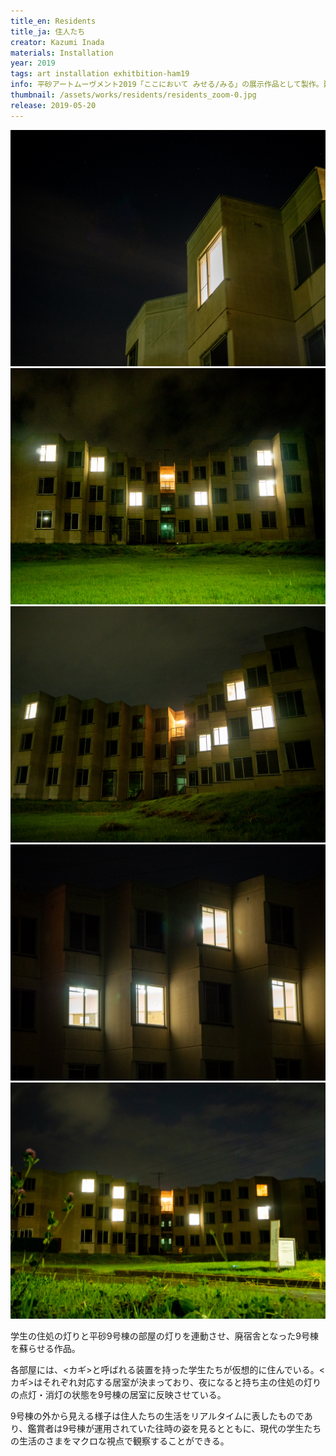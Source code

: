 ```yaml
---
title_en: Residents
title_ja: 住人たち
creator: Kazumi Inada
materials: Installation
year: 2019
tags: art installation exhitbition-ham19
info: 平砂アートムーヴメント2019「ここにおいて みせる/みる」の展示作品として製作。建物は筑波大学平砂学生宿舎9号棟で、老朽化によりすでに使われなくなったもの。
thumbnail: /assets/works/residents/residents_zoom-0.jpg
release: 2019-05-20
---
```


![](/assets/works/residents/residents_zoom-0.jpg)
![](/assets/works/residents/residents_front-0.jpg)
![](/assets/works/residents/residents_right.jpg)
![](/assets/works/residents/residents_zoom-1.jpg)
![](/assets/works/residents/residents_front-1.jpg)

学生の住処の灯りと平砂9号棟の部屋の灯りを連動させ、廃宿舎となった9号棟を蘇らせる作品。

各部屋には、<カギ>と呼ばれる装置を持った学生たちが仮想的に住んでいる。<カギ>はそれぞれ対応する居室が決まっており、夜になると持ち主の住処の灯りの点灯・消灯の状態を9号棟の居室に反映させている。

9号棟の外から見える様子は住人たちの生活をリアルタイムに表したものであり、鑑賞者は9号棟が運用されていた往時の姿を見るとともに、現代の学生たちの生活のさまをマクロな視点で観察することができる。
